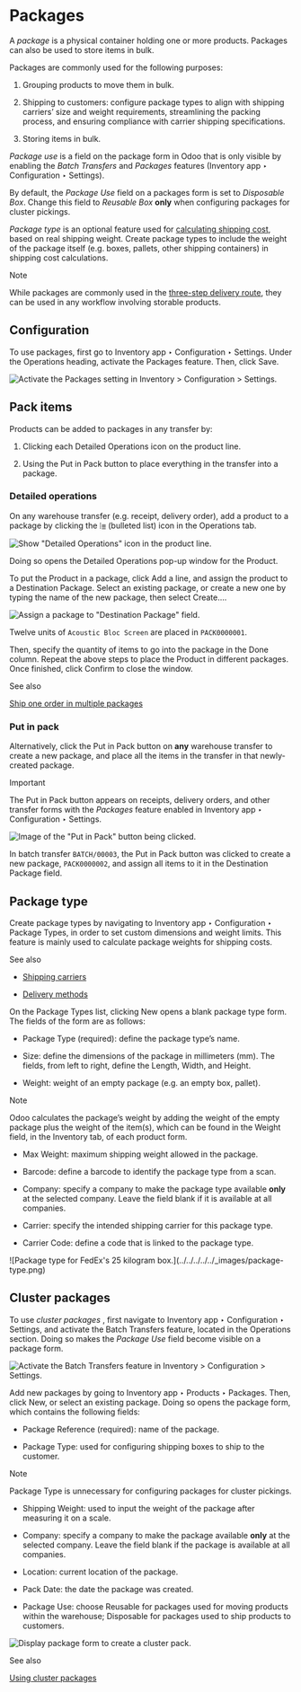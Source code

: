 # Packages

A _package_ is a physical container holding one or more products. Packages can
also be used to store items in bulk.

Packages are commonly used for the following purposes:

  1. Grouping products to move them in bulk.

  2. Shipping to customers: configure package types to align with shipping carriers’ size and weight requirements, streamlining the packing process, and ensuring compliance with carrier shipping specifications.

  3. Storing items in bulk.

_Package use_ is a field on the package form in Odoo that is only visible by
enabling the _Batch Transfers_ and _Packages_ features (Inventory app ‣
Configuration ‣ Settings).

By default, the _Package Use_ field on a packages form is set to _Disposable
Box_. Change this field to _Reusable Box_ **only** when configuring packages
for cluster pickings.

_Package type_ is an optional feature used for [calculating shipping
cost](../../shipping_receiving/setup_configuration/delivery_method.html),
based on real shipping weight. Create package types to include the weight of
the package itself (e.g. boxes, pallets, other shipping containers) in
shipping cost calculations.

Note

While packages are commonly used in the [three-step delivery
route](../../shipping_receiving/daily_operations/delivery_three_steps.html),
they can be used in any workflow involving storable products.

## Configuration

To use packages, first go to Inventory app ‣ Configuration ‣ Settings. Under
the Operations heading, activate the Packages feature. Then, click Save.

![Activate the *Packages* setting in Inventory > Configuration >
Settings.](../../../../../_images/enable-pack.png)

## Pack items

Products can be added to packages in any transfer by:

  1. Clicking each Detailed Operations icon on the product line.

  2. Using the Put in Pack button to place everything in the transfer into a package.

### Detailed operations

On any warehouse transfer (e.g. receipt, delivery order), add a product to a
package by clicking the ⦙≣ (bulleted list) icon in the Operations tab.

![Show "Detailed Operations" icon in the product
line.](../../../../../_images/detailed-operations1.png)

Doing so opens the Detailed Operations pop-up window for the Product.

To put the Product in a package, click Add a line, and assign the product to a
Destination Package. Select an existing package, or create a new one by typing
the name of the new package, then select Create….

![Assign a package to "Destination Package"
field.](../../../../../_images/destination-package.png)

Twelve units of `Acoustic Bloc Screen` are placed in `PACK0000001`.

Then, specify the quantity of items to go into the package in the Done column.
Repeat the above steps to place the Product in different packages. Once
finished, click Confirm to close the window.

See also

[Ship one order in multiple
packages](../../shipping_receiving/advanced_operations_shipping/multipack.html)

### Put in pack

Alternatively, click the Put in Pack button on **any** warehouse transfer to
create a new package, and place all the items in the transfer in that newly-
created package.

Important

The Put in Pack button appears on receipts, delivery orders, and other
transfer forms with the _Packages_ feature enabled in Inventory app ‣
Configuration ‣ Settings.

![Image of the "Put in Pack" button being
clicked.](../../../../../_images/put-in-pack.png)

In batch transfer `BATCH/00003`, the Put in Pack button was clicked to create
a new package, `PACK0000002`, and assign all items to it in the Destination
Package field.

## Package type

Create package types by navigating to Inventory app ‣ Configuration ‣ Package
Types, in order to set custom dimensions and weight limits. This feature is
mainly used to calculate package weights for shipping costs.

See also

  * [Shipping carriers](../../shipping_receiving/setup_configuration/third_party_shipper.html)

  * [Delivery methods](../../shipping_receiving/setup_configuration/delivery_method.html)

On the Package Types list, clicking New opens a blank package type form. The
fields of the form are as follows:

  * Package Type (required): define the package type’s name.

  * Size: define the dimensions of the package in millimeters (mm). The fields, from left to right, define the Length, Width, and Height.

  * Weight: weight of an empty package (e.g. an empty box, pallet).

Note

Odoo calculates the package’s weight by adding the weight of the empty package
plus the weight of the item(s), which can be found in the Weight field, in the
Inventory tab, of each product form.

  * Max Weight: maximum shipping weight allowed in the package.

  * Barcode: define a barcode to identify the package type from a scan.

  * Company: specify a company to make the package type available **only** at the selected company. Leave the field blank if it is available at all companies.

  * Carrier: specify the intended shipping carrier for this package type.

  * Carrier Code: define a code that is linked to the package type.

![Package type for FedEx's 25 kilogram box.](../../../../../_images/package-
type.png)

## Cluster packages

To use _cluster packages_ , first navigate to Inventory app ‣ Configuration ‣
Settings, and activate the Batch Transfers feature, located in the Operations
section. Doing so makes the _Package Use_ field become visible on a package
form.

![Activate the *Batch Transfers* feature in Inventory > Configuration >
Settings.](../../../../../_images/enable-batch.png)

Add new packages by going to Inventory app ‣ Products ‣ Packages. Then, click
New, or select an existing package. Doing so opens the package form, which
contains the following fields:

  * Package Reference (required): name of the package.

  * Package Type: used for configuring shipping boxes to ship to the customer.

Note

Package Type is unnecessary for configuring packages for cluster pickings.

  * Shipping Weight: used to input the weight of the package after measuring it on a scale.

  * Company: specify a company to make the package available **only** at the selected company. Leave the field blank if the package is available at all companies.

  * Location: current location of the package.

  * Pack Date: the date the package was created.

  * Package Use: choose Reusable for packages used for moving products within the warehouse; Disposable for packages used to ship products to customers.

![Display package form to create a cluster
pack.](../../../../../_images/package.png)

See also

[Using cluster
packages](../../warehouses_storage/advanced_operations_warehouse/cluster_picking.html)

